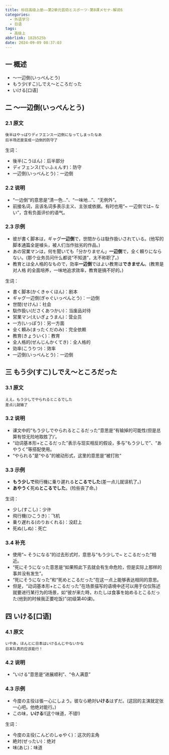 ```yaml
---
title: 标日高级上册——第2单元芸術とスポーツ-第8课メセナ-解说6
categories:
  - 外语学习
  - 日语
tags:
  - 高级上
abbrlink: 182b525b
date: 2024-09-09 08:37:03
---
```

## 一 概述

* ～一辺倒(いっぺんとう)
* もう少(すこ)しでえ～ところだった
* いける[口语]

<!--more-->

## 二 ～一辺倒(いっぺんとう)

### 2.1 原文

```
後半はやっばりディフエンス一辺倒になってしまったなあ
后半场还是变成一边倒的防守了
```

生词：

* 後半(こうはん)：后半部分
* ディフェンス(でぃふぇんす)：防守
* 一辺倒(いっぺんとう)：一边倒

### 2.2 说明

* “一边倒”的意思是“清一色..."、“一味地...”、“无例外”。
* 前接名词，且该名词多表示主义、主张或依据。有时也用“~ 一辺倒では~ ない”，含有负面评价的语气。

### 2.3 示例

* 彼が書く脚本は，ギャグ**一辺倒**で，世間からは駄作扱いされている。(他写的脚本通篇全是噱头，被人们当作拙劣的作品。)
* あの営業マンは，何を聞いても「分かりません」**一辺倒**で，全く頼りにならない。(那个业务员问什么都说“不知道”，太不称职了。)
* 教育とは全人格的なもので，効率**一辺倒**ではよい教育は**できません**。(教育是对人格
  的全面培养，一味地追求效率，教育是搞不好的。)

生词：

* 書く脚本(かくきゃくほん)：剧本
* ギャグ一辺倒(ぎゃぐいっぺんとう)：一边倒
* 世間(せけん)：社会
* 駄作扱い(ださくあつかい)：当废品对待
* 営業マン(えいぎょうまん)：营业员
* 一方(いっぽう)：另一方面
* 全く頼み(まったくだのみ)：完全依赖
* 教育(きょういく)：教育
* 全人格的(ぜんじんかくてき)：全人格的
* 効率(こうりつ)：效率
* 一辺倒(いっぺんとう)：一边倒

## 三 もう少(すこ)しでえ～ところだった

### 3.1 原文

```
ええ。もう少しでやられるとこるでした
差点儿就输了
```

### 3.2 说明

* 课文中的“もう少しでやられるとこるだった”意思是“有输掉的可能性(但是总算有惊无险地取胜了)’。
* “动词基本形+とこるだった”表示与现实相反的假设，多与“もう少しで”、“あやうく”等搭配使用。
* “やられる”是“やる”的被动形式，这里的意思是“被打败“

### 3.3 示例

* **もう少しで**飛行機に乗り遲れる**とこるでした**(差一点儿就误机了。)
* **あやうく**死ぬ**とこるでした**。(险些丧了命。)

生词：

* 少し(すこし)：少许
* 飛行機(ひこうき)：飞机
* 乗り遅れる(のりおくれる)：没赶上
* 死ぬ(しぬ)：死亡

### 3.4 补充

* 使用“~ そうになる”的过去形式时，意思与“もう少しで~ とこるだった”相近。
* “死にそうになった意思是“如果照此下去就会有生命危险，但是实际上那样的事并没有发生”。
* “死にそうになった”和“死めとこるだった”在这一点上能够表达相同的意思。
* 但是，“动词基本形+とこるだった”在场景描写的语境中还可以用于仅仅陈述就要进行某行为的场景，如“彼が来た時，わたしは食事を始めるとこるだった(他到的时候我正要吃饭)”(初级第40课)。

## 四 いける[口语]

### 4.1 原文

```
いやあ，ほんとに日本はいけるんじやないかな
日本队真的应该能行！
```

### 4.2 说明

* “いける”意思是“进展顺利”、“令人满意”

### 4.3 示例

* 今度の主役は張一心にしよう。彼なら絶対**いける**はずだ。(这回的主演就定张一心吧。他绝对能行。)
* この味，**いける**!(这个味道，不错!)

生词：

* 今度の主役(こんどのしゅやく)：这次的主角
* 絶対(ぜったい)：绝对
* 味(あじ)：味道

